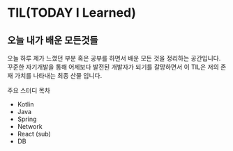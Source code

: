 # TIL(TODAY I Learned)
## 오늘 내가 배운 모든것들

오늘 하루 제가 느꼈던 부분 혹은 공부를 하면서 배운 모든 것을 정리하는 공간입니다.
꾸준한 자기개발을 통해 어제보다 발전된 개발자가 되기를 갈망하면서 이 TIL은 저의 존재 가치를 나타내는 최종 산물 입니다.

주요 스터디 목차

- Kotlin
- Java
- Spring
- Network
- React (sub)
- DB
